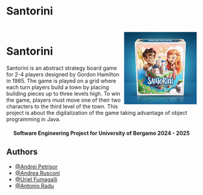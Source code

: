 # Santorini

<h1>
    <a href="https://boardgamegeek.com/boardgame/194655/santorini"> <img src="assets/santorini.png" alt="Santorini" width=192px height=192px align="right"/></a>
    <br>
    Santorini
    <br>
</h1>

Santorini is an abstract strategy board game for 2-4 players designed by Gordon Hamilton in 1985. The game is played on a grid where each turn players build a town by placing building pieces up to three levels high. To win the game, players must move one of their two characters to the third level of the town. This project is about the digitalization of the game taking advantage of object programming in Java.


<h4 align="center">Software Engineering Project for University of Bergamo 2024 - 2025</h4>




## Authors

- [@Andrei Petrisor ](https://github.com/petri2212)
- [@Andrea Rusconi ](https://github.com/andreaRusconl)
- [@Uriel Fumagalli ](https://github.com/u-fumagalli)
- [@Antonio Radu](https://github.com/zodiacapricorn)
